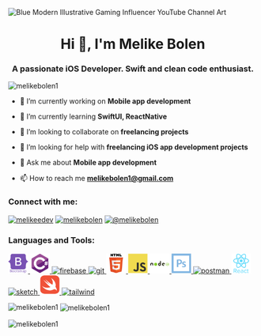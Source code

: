 ![Blue Modern Illustrative Gaming Influencer YouTube Channel Art](https://user-images.githubusercontent.com/96572733/192104103-107908fb-d193-4abe-a5c0-8b862d785921.png)

<h1 align="center">Hi 👋, I'm Melike Bolen</h1>
<h3 align="center">A passionate iOS Developer. Swift and clean code enthusiast.</h3>

<p align="left"> <img src="https://komarev.com/ghpvc/?username=melikebolen1&label=Profile%20views&color=0e75b6&style=flat" alt="melikebolen1" /> </p>

- 🔭 I’m currently working on **Mobile app development**

- 🌱 I’m currently learning **SwiftUI, ReactNative**

- 👯 I’m looking to collaborate on **freelancing projects**

- 🤝 I’m looking for help with **freelancing iOS app development projects**

- 💬 Ask me about **Mobile app development**

- 📫 How to reach me **melikebolen1@gmail.com**

<h3 align="left">Connect with me:</h3>
<p align="left">
<a href="https://twitter.com/melikeedev" target="blank"><img align="center" src="https://raw.githubusercontent.com/rahuldkjain/github-profile-readme-generator/master/src/images/icons/Social/twitter.svg" alt="melikeedev" height="30" width="40" /></a>
<a href="https://linkedin.com/in/melikebolen" target="blank"><img align="center" src="https://raw.githubusercontent.com/rahuldkjain/github-profile-readme-generator/master/src/images/icons/Social/linked-in-alt.svg" alt="melikebolen" height="30" width="40" /></a>
<a href="https://medium.com/@melikebolen" target="blank"><img align="center" src="https://raw.githubusercontent.com/rahuldkjain/github-profile-readme-generator/master/src/images/icons/Social/medium.svg" alt="@melikebolen" height="30" width="40" /></a>
</p>

<h3 align="left">Languages and Tools:</h3>
<p align="left"> <a href="https://getbootstrap.com" target="_blank" rel="noreferrer"> <img src="https://raw.githubusercontent.com/devicons/devicon/master/icons/bootstrap/bootstrap-plain-wordmark.svg" alt="bootstrap" width="40" height="40"/> </a> <a href="https://www.w3schools.com/cs/" target="_blank" rel="noreferrer"> <img src="https://raw.githubusercontent.com/devicons/devicon/master/icons/csharp/csharp-original.svg" alt="csharp" width="40" height="40"/> </a> <a href="https://firebase.google.com/" target="_blank" rel="noreferrer"> <img src="https://www.vectorlogo.zone/logos/firebase/firebase-icon.svg" alt="firebase" width="40" height="40"/> </a> <a href="https://git-scm.com/" target="_blank" rel="noreferrer"> <img src="https://www.vectorlogo.zone/logos/git-scm/git-scm-icon.svg" alt="git" width="40" height="40"/> </a> <a href="https://www.w3.org/html/" target="_blank" rel="noreferrer"> <img src="https://raw.githubusercontent.com/devicons/devicon/master/icons/html5/html5-original-wordmark.svg" alt="html5" width="40" height="40"/> </a> <a href="https://developer.mozilla.org/en-US/docs/Web/JavaScript" target="_blank" rel="noreferrer"> <img src="https://raw.githubusercontent.com/devicons/devicon/master/icons/javascript/javascript-original.svg" alt="javascript" width="40" height="40"/> </a> <a href="https://nodejs.org" target="_blank" rel="noreferrer"> <img src="https://raw.githubusercontent.com/devicons/devicon/master/icons/nodejs/nodejs-original-wordmark.svg" alt="nodejs" width="40" height="40"/> </a> <a href="https://www.photoshop.com/en" target="_blank" rel="noreferrer"> <img src="https://raw.githubusercontent.com/devicons/devicon/master/icons/photoshop/photoshop-line.svg" alt="photoshop" width="40" height="40"/> </a> <a href="https://postman.com" target="_blank" rel="noreferrer"> <img src="https://www.vectorlogo.zone/logos/getpostman/getpostman-icon.svg" alt="postman" width="40" height="40"/> </a> <a href="https://reactjs.org/" target="_blank" rel="noreferrer"> <img src="https://raw.githubusercontent.com/devicons/devicon/master/icons/react/react-original-wordmark.svg" alt="react" width="40" height="40"/> </a> <a href="https://reactnative.dev/" target="_blank" rel="noreferrer">  </a> <a href="https://www.sketch.com/" target="_blank" rel="noreferrer"> <img src="https://www.vectorlogo.zone/logos/sketchapp/sketchapp-icon.svg" alt="sketch" width="40" height="40"/> </a> <a href="https://developer.apple.com/swift/" target="_blank" rel="noreferrer"> <img src="https://raw.githubusercontent.com/devicons/devicon/master/icons/swift/swift-original.svg" alt="swift" width="40" height="40"/> </a> <a href="https://tailwindcss.com/" target="_blank" rel="noreferrer"> <img src="https://www.vectorlogo.zone/logos/tailwindcss/tailwindcss-icon.svg" alt="tailwind" width="40" height="40"/> </a> </p>

<p><img align="left" src="https://github-readme-stats.vercel.app/api/top-langs?username=melikebolen1&show_icons=true&locale=en&layout=compact" alt="melikebolen1" /></p>

<p>&nbsp;<img align="center" src="https://github-readme-stats.vercel.app/api?username=melikebolen1&show_icons=true&locale=en" alt="melikebolen1" /></p>

<p><img align="center" src="https://github-readme-streak-stats.herokuapp.com/?user=melikebolen1&" alt="melikebolen1" /></p>

